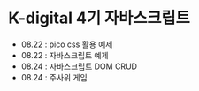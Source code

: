 # K-digital 4기 자바스크립트
+ 08.22 : pico css 활용 예제
+ 08.22 : 자바스크립트 예제
+ 08.24 : 자바스크립트 DOM CRUD
+ 08.24 : 주사위 게임